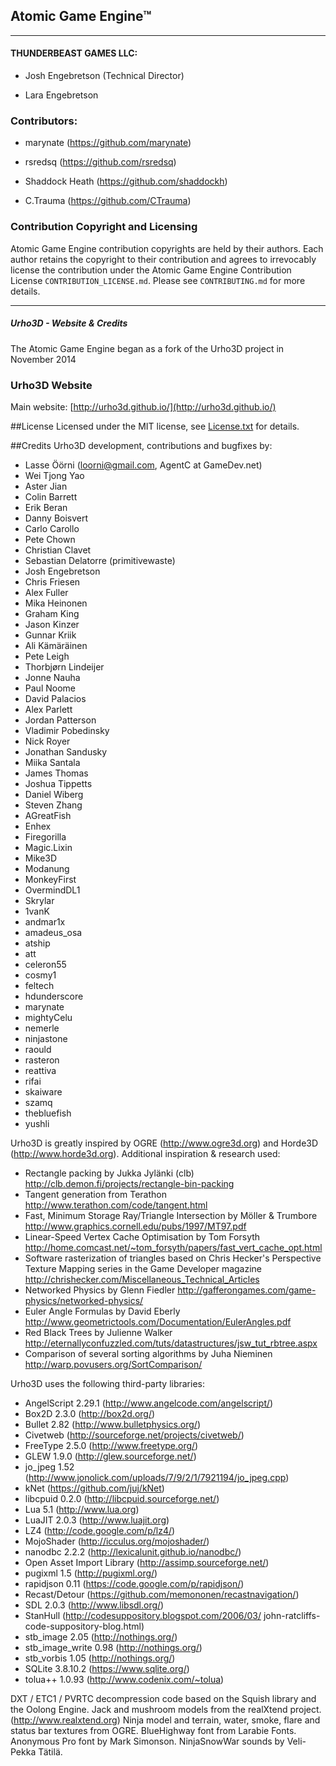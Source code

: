 ## Atomic Game Engine™
------------------

#### THUNDERBEAST GAMES LLC:

- Josh Engebretson (Technical Director)

- Lara Engebretson

### Contributors:

- marynate (https://github.com/marynate)

- rsredsq (https://github.com/rsredsq)

- Shaddock Heath (https://github.com/shaddockh)

- C.Trauma (https://github.com/CTrauma)

### Contribution Copyright and Licensing

Atomic Game Engine contribution copyrights are held by their authors.  Each author retains the copyright to their contribution and agrees to irrevocably license the contribution under the Atomic Game Engine Contribution License `CONTRIBUTION_LICENSE.md`.  Please see `CONTRIBUTING.md` for more details.

--------------------------

##### Urho3D - Website & Credits

The Atomic Game Engine began as a fork of the Urho3D project in November 2014

### Urho3D Website

Main website: [http://urho3d.github.io/](http://urho3d.github.io/)

##License
Licensed under the MIT license, see [License.txt](https://github.com/urho3d/Urho3D/blob/master/License.txt) for details.

##Credits
Urho3D development, contributions and bugfixes by:
- Lasse Öörni (loorni@gmail.com, AgentC at GameDev.net)
- Wei Tjong Yao
- Aster Jian
- Colin Barrett
- Erik Beran
- Danny Boisvert
- Carlo Carollo
- Pete Chown
- Christian Clavet
- Sebastian Delatorre (primitivewaste)
- Josh Engebretson
- Chris Friesen
- Alex Fuller
- Mika Heinonen
- Graham King
- Jason Kinzer
- Gunnar Kriik
- Ali Kämäräinen
- Pete Leigh
- Thorbjørn Lindeijer
- Jonne Nauha
- Paul Noome
- David Palacios
- Alex Parlett
- Jordan Patterson
- Vladimir Pobedinsky
- Nick Royer
- Jonathan Sandusky
- Miika Santala
- James Thomas
- Joshua Tippetts
- Daniel Wiberg
- Steven Zhang
- AGreatFish
- Enhex
- Firegorilla
- Magic.Lixin
- Mike3D
- Modanung
- MonkeyFirst
- OvermindDL1
- Skrylar
- 1vanK
- andmar1x
- amadeus_osa
- atship
- att
- celeron55
- cosmy1
- feltech
- hdunderscore
- marynate
- mightyCelu
- nemerle
- ninjastone
- raould
- rasteron
- reattiva
- rifai
- skaiware
- szamq
- thebluefish
- yushli

Urho3D is greatly inspired by OGRE (http://www.ogre3d.org) and Horde3D
(http://www.horde3d.org). Additional inspiration & research used:
- Rectangle packing by Jukka Jylänki (clb)
  http://clb.demon.fi/projects/rectangle-bin-packing
- Tangent generation from Terathon
  http://www.terathon.com/code/tangent.html
- Fast, Minimum Storage Ray/Triangle Intersection by Möller & Trumbore
  http://www.graphics.cornell.edu/pubs/1997/MT97.pdf
- Linear-Speed Vertex Cache Optimisation by Tom Forsyth
  http://home.comcast.net/~tom_forsyth/papers/fast_vert_cache_opt.html
- Software rasterization of triangles based on Chris Hecker's
  Perspective Texture Mapping series in the Game Developer magazine
  http://chrishecker.com/Miscellaneous_Technical_Articles
- Networked Physics by Glenn Fiedler
  http://gafferongames.com/game-physics/networked-physics/
- Euler Angle Formulas by David Eberly
  http://www.geometrictools.com/Documentation/EulerAngles.pdf
- Red Black Trees by Julienne Walker
  http://eternallyconfuzzled.com/tuts/datastructures/jsw_tut_rbtree.aspx
- Comparison of several sorting algorithms by Juha Nieminen
  http://warp.povusers.org/SortComparison/

Urho3D uses the following third-party libraries:
- AngelScript 2.29.1 (http://www.angelcode.com/angelscript/)
- Box2D 2.3.0 (http://box2d.org/)
- Bullet 2.82 (http://www.bulletphysics.org/)
- Civetweb (http://sourceforge.net/projects/civetweb/)
- FreeType 2.5.0 (http://www.freetype.org/)
- GLEW 1.9.0 (http://glew.sourceforge.net/)
- jo_jpeg 1.52 (http://www.jonolick.com/uploads/7/9/2/1/7921194/jo_jpeg.cpp)
- kNet (https://github.com/juj/kNet)
- libcpuid 0.2.0 (http://libcpuid.sourceforge.net/)
- Lua 5.1 (http://www.lua.org)
- LuaJIT 2.0.3 (http://www.luajit.org)
- LZ4 (http://code.google.com/p/lz4/)
- MojoShader (http://icculus.org/mojoshader/)
- nanodbc 2.2.2 (http://lexicalunit.github.io/nanodbc/)
- Open Asset Import Library (http://assimp.sourceforge.net/)
- pugixml 1.5 (http://pugixml.org/)
- rapidjson 0.11 (https://code.google.com/p/rapidjson/)
- Recast/Detour (https://github.com/memononen/recastnavigation/)
- SDL 2.0.3 (http://www.libsdl.org/)
- StanHull (http://codesuppository.blogspot.com/2006/03/
  john-ratcliffs-code-suppository-blog.html)
- stb_image 2.05 (http://nothings.org/)
- stb_image_write 0.98 (http://nothings.org/)
- stb_vorbis 1.05 (http://nothings.org/)
- SQLite 3.8.10.2 (https://www.sqlite.org/)
- tolua++ 1.0.93 (http://www.codenix.com/~tolua)

DXT / ETC1 / PVRTC decompression code based on the Squish library and the Oolong
Engine.
Jack and mushroom models from the realXtend project. (http://www.realxtend.org)
Ninja model and terrain, water, smoke, flare and status bar textures from OGRE.
BlueHighway font from Larabie Fonts.
Anonymous Pro font by Mark Simonson.
NinjaSnowWar sounds by Veli-Pekka Tätilä.
